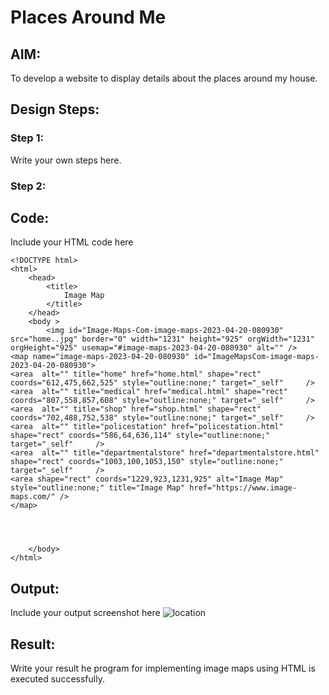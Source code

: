 # Places Around Me
## AIM:
To develop a website to display details about the places around my house.

## Design Steps:

### Step 1:
Write your own steps here.
### Step 2:

## Code:
Include your HTML code here
```
<!DOCTYPE html>
<html>
    <head>
        <title>
            Image Map
        </title>
    </head>
    <body >
        <img id="Image-Maps-Com-image-maps-2023-04-20-080930" src="home..jpg" border="0" width="1231" height="925" orgWidth="1231" orgHeight="925" usemap="#image-maps-2023-04-20-080930" alt="" />
<map name="image-maps-2023-04-20-080930" id="ImageMapsCom-image-maps-2023-04-20-080930">
<area  alt="" title="home" href="home.html" shape="rect" coords="612,475,662,525" style="outline:none;" target="_self"     />
<area  alt="" title="medical" href="medical.html" shape="rect" coords="807,558,857,608" style="outline:none;" target="_self"     />
<area  alt="" title="shop" href="shop.html" shape="rect" coords="702,488,752,538" style="outline:none;" target="_self"     />
<area  alt="" title="policestation" href="policestation.html" shape="rect" coords="586,64,636,114" style="outline:none;" target="_self"     />
<area  alt="" title="departmentalstore" href="departmentalstore.html" shape="rect" coords="1003,100,1053,150" style="outline:none;" target="_self"     />
<area shape="rect" coords="1229,923,1231,925" alt="Image Map" style="outline:none;" title="Image Map" href="https://www.image-maps.com/" />
</map>


        

    </body>
</html>
```

## Output:
Include your output screenshot here
![location](https://user-images.githubusercontent.com/128461833/233895702-622d9310-f278-4bc1-af7a-9baeb8a940f3.jpg)

## Result:
Write your result
he program for implementing image maps using HTML is executed successfully.
